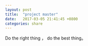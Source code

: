 ```yaml
---
layout: post
title:  "project master"
date:   2017-03-05 21:41:45 +0800
categories: share
---
```


Do the right thing ， do the best thing。


